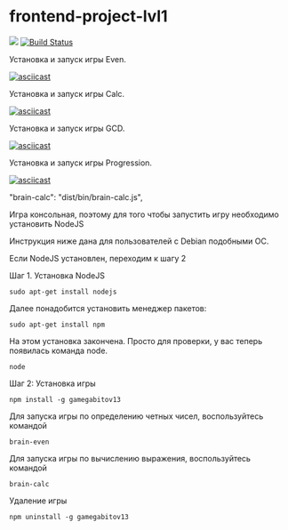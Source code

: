 # frontend-project-lvl1

<a href="https://codeclimate.com/github/Applifort/frontend-project-lvl1/maintainability"><img src="https://api.codeclimate.com/v1/badges/cf7e57323317d8369c49/maintainability" /></a>
[![Build Status](https://travis-ci.org/Applifort/frontend-project-lvl1.svg?branch=master)](https://travis-ci.org/Applifort/frontend-project-lvl1)

Установка и запуск игры Even.

[![asciicast](https://asciinema.org/a/uBp0IosjG3pnkvIWAXBneS9U6.svg)](https://asciinema.org/a/uBp0IosjG3pnkvIWAXBneS9U6)

Установка и запуск игры Calc.

[![asciicast](https://asciinema.org/a/Yh7Gxl0GQXgNPttVO4sxWtg5e.svg)](https://asciinema.org/a/Yh7Gxl0GQXgNPttVO4sxWtg5e)

Установка и запуск игры GCD.

[![asciicast](https://asciinema.org/a/9rEcsgV0v0LDoAEbmkXqGU17L.svg)](https://asciinema.org/a/9rEcsgV0v0LDoAEbmkXqGU17L)

Установка и запуск игры Progression.

[![asciicast](https://asciinema.org/a/PxAS4OjqZizGImEI4yRIu2pWw.svg)](https://asciinema.org/a/PxAS4OjqZizGImEI4yRIu2pWw)

"brain-calc": "dist/bin/brain-calc.js",

Игра консольная, поэтому для того чтобы запустить игру необходимо установить NodeJS

Инструкция ниже дана для пользователей с Debian подобными ОС.

Если NodeJS установлен, переходим к шагу 2

Шаг 1. Установка NodeJS

    sudo apt-get install nodejs
 
Далее понадобится установить менеджер пакетов:
    
    sudo apt-get install npm
    
На этом установка закончена. Просто для проверки, у вас теперь появилась команда node.
    
    node
    
Шаг 2: Установка игры
   
    npm install -g gamegabitov13
  
 Для запуска игры по определению четных чисел, воспользуйтесь командой
  
    brain-even
    
Для запуска игры по вычислению выражения, воспользуйтесь командой
  
    brain-calc
 
 Удаление игры
    
    npm uninstall -g gamegabitov13
